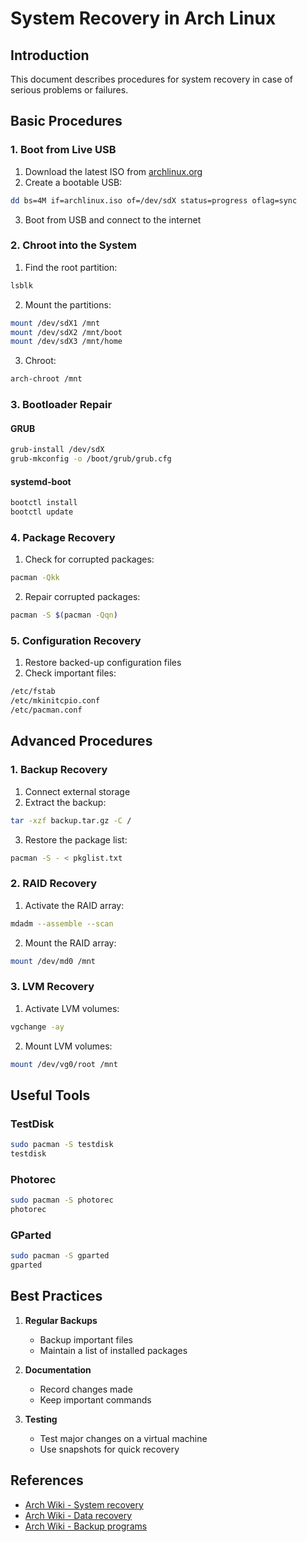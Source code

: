 # System Recovery in Arch Linux

## Introduction
This document describes procedures for system recovery in case of serious problems or failures.

## Basic Procedures

### 1. Boot from Live USB
1. Download the latest ISO from [archlinux.org](https://archlinux.org/download/)
2. Create a bootable USB:
```bash
dd bs=4M if=archlinux.iso of=/dev/sdX status=progress oflag=sync
```
3. Boot from USB and connect to the internet

### 2. Chroot into the System
1. Find the root partition:
```bash
lsblk
```
2. Mount the partitions:
```bash
mount /dev/sdX1 /mnt
mount /dev/sdX2 /mnt/boot
mount /dev/sdX3 /mnt/home
```
3. Chroot:
```bash
arch-chroot /mnt
```

### 3. Bootloader Repair
#### GRUB
```bash
grub-install /dev/sdX
grub-mkconfig -o /boot/grub/grub.cfg
```

#### systemd-boot
```bash
bootctl install
bootctl update
```

### 4. Package Recovery
1. Check for corrupted packages:
```bash
pacman -Qkk
```
2. Repair corrupted packages:
```bash
pacman -S $(pacman -Qqn)
```

### 5. Configuration Recovery
1. Restore backed-up configuration files
2. Check important files:
```bash
/etc/fstab
/etc/mkinitcpio.conf
/etc/pacman.conf
```

## Advanced Procedures

### 1. Backup Recovery
1. Connect external storage
2. Extract the backup:
```bash
tar -xzf backup.tar.gz -C /
```
3. Restore the package list:
```bash
pacman -S - < pkglist.txt
```

### 2. RAID Recovery
1. Activate the RAID array:
```bash
mdadm --assemble --scan
```
2. Mount the RAID array:
```bash
mount /dev/md0 /mnt
```

### 3. LVM Recovery
1. Activate LVM volumes:
```bash
vgchange -ay
```
2. Mount LVM volumes:
```bash
mount /dev/vg0/root /mnt
```

## Useful Tools

### TestDisk
```bash
sudo pacman -S testdisk
testdisk
```

### Photorec
```bash
sudo pacman -S photorec
photorec
```

### GParted
```bash
sudo pacman -S gparted
gparted
```

## Best Practices

1. **Regular Backups**
   - Backup important files
   - Maintain a list of installed packages

2. **Documentation**
   - Record changes made
   - Keep important commands

3. **Testing**
   - Test major changes on a virtual machine
   - Use snapshots for quick recovery

## References
- [Arch Wiki - System recovery](https://wiki.archlinux.org/title/System_recovery)
- [Arch Wiki - Data recovery](https://wiki.archlinux.org/title/Data_recovery)
- [Arch Wiki - Backup programs](https://wiki.archlinux.org/title/List_of_applications#Backup) 